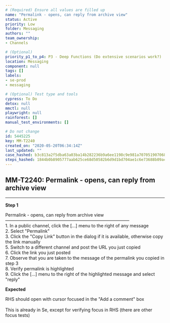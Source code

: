 ```yaml
---
# (Required) Ensure all values are filled up
name: "Permalink - opens, can reply from archive view"
status: Active
priority: Low
folder: Messaging
authors: ""
team_ownership: 
- Channels

# (Optional)
priority_p1_to_p4: P3 - Deep Functions (Do extensive scenarios work?)
location: Messaging
component: null
tags: []
labels: 
- se-prod
- messaging

# (Optional) Test type and tools
cypress: To Do
detox: null
mmctl: null
playwright: null
rainforest: []
manual_test_environments: []

# Do not change
id: 5445225
key: MM-T2240
created_on: "2020-05-20T06:34:14Z"
last_updated: ""
case_hashed: b3c813a2f5dba63a03ba14b282236b9a6ee1198c9e981a7070519070686e38f7c2a3e4399cc3e940faddf98a2f227334
steps_hashed: 1844b0b8905777aab625ce68d50582b6d9d1bd704ae1c6e73688b09acf4b34fbb7897aa12b4e5b4b132e9bf4fafbc8b3
---
```


<!-- (Auto-generated) Based on frontmatter's "key" and "name" -->

## MM-T2240: Permalink - opens, can reply from archive view

---

**Step 1**

Permalink - opens, can reply from archive view\
————————————————————————————\
1\. In a public channel, click the \[...] menu to the right of any message\
2\. Select "Permalink"\
3\. Click the "Copy Link" button in the dialog if it is available, otherwise copy the link manually\
5\. Switch to a different channel and post the URL you just copied\
6\. Click the link you just posted\
7\. Observe that you are taken to the message of the permalink you copied in step 3\
8\. Verify permalink is highlighted\
9\. Click the \[...] menu to the right of the highlighted message and select "reply"

**Expected**

RHS should open with cursor focused in the "Add a comment" box\
\
This is already in Se, except for verifying focus in RHS (there are other focus tests)
